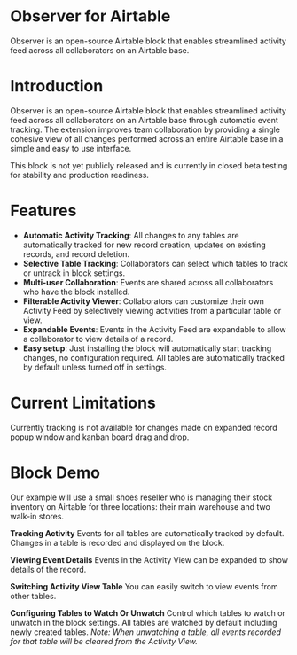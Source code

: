 # Observer for Airtable

Observer is an open-source Airtable block that enables streamlined activity feed across all collaborators on an Airtable base.

# Introduction

Observer is an open-source Airtable block that enables streamlined activity feed across all collaborators on an Airtable base through automatic event tracking. The extension improves team collaboration by providing a single cohesive view of all changes performed across an entire Airtable base in a simple and easy to use interface.

This block is not yet publicly released and is currently in closed beta testing for stability and production readiness.

# Features

* **Automatic Activity Tracking**: All changes to any tables are automatically tracked for new record creation, updates on existing records, and record deletion.
* **Selective Table Tracking**: Collaborators can select which tables to track or untrack in block settings.
* **Multi-user Collaboration**: Events are shared across all collaborators who have the block installed.
* **Filterable Activity Viewer**: Collaborators can customize their own Activity Feed by selectively viewing activities from a particular table or view.
* **Expandable Events**: Events in the Activity Feed are expandable to allow a collaborator to view details of a record.
* **Easy setup**: Just installing the block will automatically start tracking changes, no configuration required. All tables are automatically tracked by default unless turned off in settings.

# Current Limitations
Currently tracking is not available for changes made on expanded record popup window and kanban board drag and drop.

# Block Demo

Our example will use a small shoes reseller who is managing their stock inventory on Airtable for three locations: their main warehouse and two walk-in stores.

**Tracking Activity**
Events for all tables are automatically tracked by default. Changes in a table is recorded and displayed on the block.

**Viewing Event Details**
Events in the Activity View can be expanded to show details of the record. 

**Switching Activity View Table**
You can easily switch to view events from other tables.

**Configuring Tables to Watch Or Unwatch**
Control which tables to watch or unwatch in the block settings. All tables are watched by default including newly created tables. *Note: When unwatching a table, all events recorded for that table will be cleared from the Activity View.*

